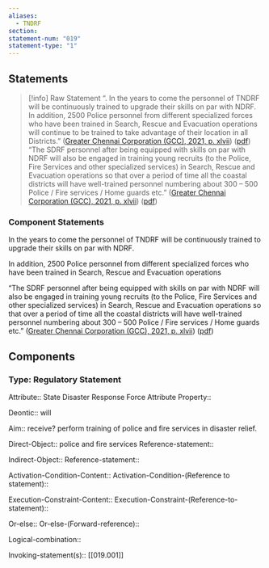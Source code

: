 ```yaml
---
aliases:
  - TNDRF
section: 
statement-num: "019"
statement-type: "1"
---
```

## Statements 
> [!info] Raw Statement
> “. In the years to come the personnel of TNDRF will be continuously trained to upgrade their skills on par with NDRF. In addition, 2500 Police personnel from different specialized forces who have been trained in Search, Rescue and Evacuation operations will continue to be trained to take advantage of their location in all Districts.” ([Greater Chennai Corporation (GCC), 2021, p. xlvii](zotero://select/library/items/AZZSXLC8)) ([pdf](zotero://open-pdf/library/items/ZWDYK52D?page=47&annotation=2S2PRZLW))
> “The SDRF personnel after being equipped with skills on par with NDRF will also be engaged in training young recruits (to the Police, Fire Services and other specialized services) in Search, Rescue and Evacuation operations so that over a period of time all the coastal districts will have well-trained personnel numbering about 300 – 500 Police / Fire services / Home guards etc.” ([Greater Chennai Corporation (GCC), 2021, p. xlvii](zotero://select/library/items/AZZSXLC8)) ([pdf](zotero://open-pdf/library/items/ZWDYK52D?page=47&annotation=ILS9YZYA)) 

### Component Statements
In the years to come the personnel of TNDRF will be continuously trained to upgrade their skills on par with NDRF. 

In addition, 2500 Police personnel from different specialized forces who have been trained in Search, Rescue and Evacuation operations 

“The SDRF personnel after being equipped with skills on par with NDRF will also be engaged in training young recruits (to the Police, Fire Services and other specialized services) in Search, Rescue and Evacuation operations so that over a period of time all the coastal districts will have well-trained personnel numbering about 300 – 500 Police / Fire services / Home guards etc.” ([Greater Chennai Corporation (GCC), 2021, p. xlvii](zotero://select/library/items/AZZSXLC8)) ([pdf](zotero://open-pdf/library/items/ZWDYK52D?page=47&annotation=ILS9YZYA)) 
## Components
### Type: Regulatory Statement
Attribute:: State Disaster Response Force
	Attribute Property::

Deontic:: will

Aim:: receive? perform training of police and fire services in disaster relief. 

Direct-Object:: police and fire services 
	Reference-statement::

Indirect-Object::
	Reference-statement::

Activation-Condition-Content::
	Activation-Condition-(Reference to statement)::

Execution-Constraint-Content::
	Execution-Constraint-(Reference-to-statement)::

Or-else::
	Or-else-(Forward-reference)::

Logical-combination::

Invoking-statement(s):: [[019.001]]